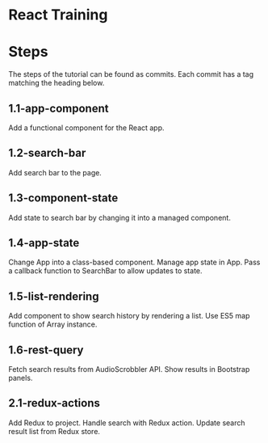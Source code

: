 # React Training

Steps
=====

The steps of the tutorial can be found as commits. Each commit has a tag matching the heading below. 

1.1-app-component
-------------

Add a functional component for the React app. 

1.2-search-bar
--------------

Add search bar to the page.

1.3-component-state
-------------------

Add state to search bar by changing it into a managed component. 

1.4-app-state
-------------

Change App into a class-based component. Manage app state in App. Pass a callback function to SearchBar to allow updates to state. 

1.5-list-rendering 
------------------

Add component to show search history by rendering a list. Use ES5 map function of Array instance. 

1.6-rest-query
--------------

Fetch search results from AudioScrobbler API. Show results in Bootstrap panels. 

2.1-redux-actions
-----------------

Add Redux to project. Handle search with Redux action. Update search result list from Redux store. 
